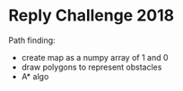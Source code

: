 # Reply Challenge 2018

Path finding:

* create map as a numpy array of 1 and 0
* draw polygons to represent obstacles
* A* algo
